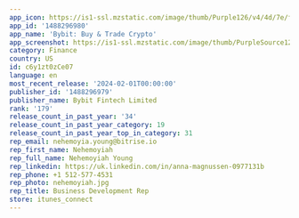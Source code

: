 ```yaml
---
app_icon: https://is1-ssl.mzstatic.com/image/thumb/Purple126/v4/4d/7e/f4/4d7ef42d-7699-7a22-7f5e-a3dce3ddbcf7/AppIcon-1x_U007emarketing-0-10-0-0-85-220-0.png/1024x1024bb.png
app_id: '1488296980'
app_name: 'Bybit: Buy & Trade Crypto'
app_screenshot: https://is1-ssl.mzstatic.com/image/thumb/PurpleSource126/v4/1f/4b/91/1f4b914f-aee8-e644-2b05-00e2fd14b012/d8502f9b-12ba-461c-b9bf-9f61773dcd6f_06_EN_1242x2688.jpg/1242x2688bb.png
category: Finance
country: US
id: c6y1zt0zCe07
language: en
most_recent_release: '2024-02-01T00:00:00'
publisher_id: '1488296979'
publisher_name: Bybit Fintech Limited
rank: '179'
release_count_in_past_year: '34'
release_count_in_past_year_category: 19
release_count_in_past_year_top_in_category: 31
rep_email: nehemoyia.young@bitrise.io
rep_first_name: Nehemoyiah
rep_full_name: Nehemoyiah Young
rep_linkedin: https://uk.linkedin.com/in/anna-magnussen-0977131b
rep_phone: +1 512-577-4531
rep_photo: nehemoyiah.jpg
rep_title: Business Development Rep
store: itunes_connect
---
```

